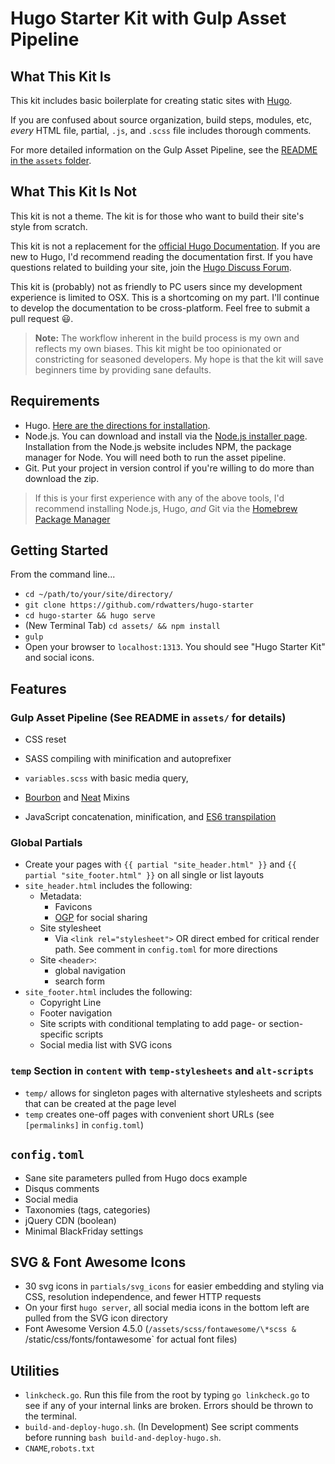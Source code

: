 # Hugo Starter Kit with Gulp Asset Pipeline

## What This Kit Is

This kit includes basic boilerplate for creating static sites with [Hugo](https://gohugo.io/). 

If you are confused about source organization, build steps, modules, etc, *every* HTML file, partial, `.js`, and `.scss` file includes thorough comments. 

For more detailed information on the Gulp Asset Pipeline, see the [README in the `assets` folder](https://github.com/rdwatters/hugo-starter/tree/master/assets).

## What This Kit Is **Not**

This kit is not a theme. The kit is for those who want to build their site's style from scratch.

This kit is not a replacement for the [official Hugo Documentation](http://gohugo.io/overview/introduction/). If you are new to Hugo, I'd recommend reading the documentation first. If you have questions related to building your site, join the [Hugo Discuss Forum](https://discuss.gohugo.io/). 

This kit is (probably) not as friendly to PC users since my development experience is limited to OSX. This is a shortcoming on my part. I'll continue to develop the documentation to be cross-platform. Feel free to submit a pull request :smiley:.

> **Note:** The workflow inherent in the build process is my own and reflects my own biases. This kit might be too opinionated or constricting for seasoned developers. My hope is that the kit will save beginners time by providing sane defaults.

## Requirements

* Hugo. [Here are the directions for installation](https://gohugo.io/overview/installing/).
* Node.js. You can download and install via the [Node.js installer page](https://nodejs.org/en/download/). Installation from the Node.js website includes NPM, the package manager for Node. You will need both to run the asset pipeline.
* Git. Put your project in version control if you're willing to do more than download the zip.

> If this is your first experience with any of the above tools, I'd recommend installing Node.js, Hugo, *and* Git via the [Homebrew Package Manager](https://github.com/Homebrew/homebrew/tree/master/share/doc/homebrew#readme)

## Getting Started

From the command line...

* `cd ~/path/to/your/site/directory/`
* `git clone https://github.com/rdwatters/hugo-starter`
* `cd hugo-starter && hugo serve`
* (New Terminal Tab) `cd assets/ && npm install` 
* `gulp`
* Open your browser to `localhost:1313`. You should see "Hugo Starter Kit" and social icons.

## Features

### Gulp Asset Pipeline (See README in `assets/` for details)

* CSS reset
* SASS compiling with minification and autoprefixer 
* `variables.scss` with basic media query, 

* [Bourbon](http://bourbon.io/) and [Neat](http://neat.bourbon.io/) Mixins 
* JavaScript concatenation, minification, and [ES6 transpilation](https://babeljs.io/)

### Global Partials

* Create your pages with `{{ partial "site_header.html" }}` and `{{ partial "site_footer.html" }}` on all single or list layouts 
* `site_header.html` includes the following:
    * Metadata:
        * Favicons
        * [OGP](http://ogp.me/) for social sharing
    * Site stylesheet
        * Via `<link rel="stylesheet">` OR direct embed for critical render path. See comment in `config.toml` for more directions
    * Site `<header>`:
        * global navigation
        * search form
* `site_footer.html` includes the following:  
    * Copyright Line 
    * Footer navigation
    * Site scripts with conditional templating to add page- or section-specific scripts
    * Social media list with SVG icons

### `temp` Section  in `content` with `temp-stylesheets` and `alt-scripts`

* `temp/` allows for singleton pages with alternative stylesheets and scripts that can be created at the page level 
* `temp` creates one-off pages with convenient short URLs (see `[permalinks]` in `config.toml`)

## `config.toml`

* Sane site parameters pulled from Hugo docs example
* Disqus comments 
* Social media
* Taxonomies (tags, categories)
* jQuery CDN (boolean)
* Minimal BlackFriday settings
 
## SVG & Font Awesome Icons

* 30 svg icons in `partials/svg_icons` for easier embedding and styling via CSS, resolution independence, and fewer HTTP requests 
* On your first `hugo server`, all social media icons in the bottom left are pulled from the SVG icon directory
* Font Awesome Version 4.5.0 (`/assets/scss/fontawesome/\*scss & `/static/css/fonts/fontawesome` for actual font files)

## Utilities

* `linkcheck.go`. Run this file from the root by typing `go linkcheck.go` to see if any of your internal links are broken. Errors should be thrown to the terminal.
* `build-and-deploy-hugo.sh`. (In Development) See script comments before running `bash build-and-deploy-hugo.sh`. 
* `CNAME`,`robots.txt` 
   
